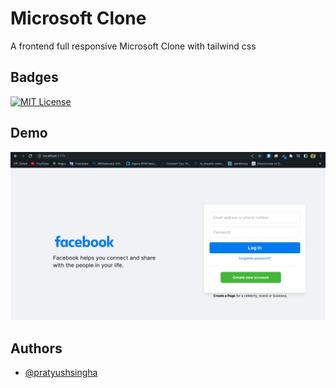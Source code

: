 
# Microsoft Clone

A frontend full responsive Microsoft Clone with tailwind css






## Badges

[![MIT License](https://img.shields.io/badge/License-MIT-green.svg)](https://choosealicense.com/licenses/mit/)



## Demo



<!-- ![microsoft clone](https://github.com/pratyushsingha/microsoftClone/tree/master/img/microsoftView.png) -->
![facebook clone](img/view.png)




## Authors

- [@pratyushsingha](https://www.github.com/pratyushsingha)